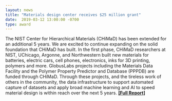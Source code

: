 ```yaml
---
layout: news
title: "Materials design center receives $25 million grant"
date:  2019-03-12 13:00:00 -0700
type: award
---
```

The NIST Center for Hierarchical Materials (CHiMaD) has been extended for an additional 5 years. We are excited to continue expanding on the solid foundation that CHiMaD has built. In the first phase, CHiMaD researchers at NIST, UChicago, Argonne, and Northwestern built new materials for batteries, electric cars, cell phones, electronics, inks for 3D printing, polymers and more. GlobusLabs projects including the Materials Data Facility and the Polymer Property Predictor and Database (PPPDB) are funded through CHiMaD. Through these projects, and the tireless work of others in the community, the data infrastructure to support automated capture of datasets and apply broad machine learning and AI to speed material design is within reach over the next 5 years. [**\[Full Report\]**](https://news.northwestern.edu/stories/2019/01/materials-design-center-receives-25-million-grant/)
